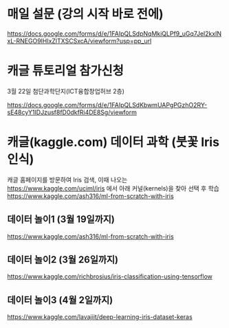# 매일 설문 (강의 시작 바로 전에)
https://docs.google.com/forms/d/e/1FAIpQLSdpNqMkiQLPf9_uGq7Jel2kxINxL-RNEGO9lHIxZlTXSCSxcA/viewform?usp=pp_url

# 캐글 튜토리얼 참가신청
3월 22일 첨단과학단지(ICT융합창업허브 2층) 

https://docs.google.com/forms/d/e/1FAIpQLSdKbwmUAPgPGzhO2RY-sE48cyY1IDJzusf8fD0dkfRi4DE8Sg/viewform

# 캐글(kaggle.com) 데이터 과학 (붓꽃 Iris 인식)

캐글 홈페이지를 방문하여 Iris 검색, 이때 나오는 https://www.kaggle.com/uciml/iris 에서 아래 커널(kernels)을 찾아 선택 후 학습
https://www.kaggle.com/ash316/ml-from-scratch-with-iris

## 데이터 놀이1 (3월 19일까지)
https://www.kaggle.com/ash316/ml-from-scratch-with-iris 

## 데이터 놀이2 (3월 26일까지)
https://www.kaggle.com/richbrosius/iris-classification-using-tensorflow

## 데이터 놀이3 (4월 2일까지)
https://www.kaggle.com/lavajiit/deep-learning-iris-dataset-keras


